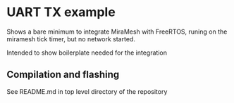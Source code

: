 UART TX example
===============

Shows a bare minimum to integrate MiraMesh with FreeRTOS, runing on the miramesh
tick timer, but no network started.

Intended to show boilerplate needed for the integration

Compilation and flashing
------------------------

See README.md in top level directory of the repository
